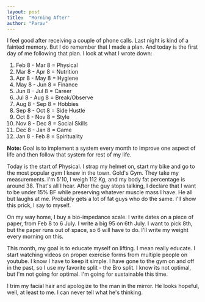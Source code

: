 ```yaml
---
layout: post
title:  "Morning After"
author: "Parav"
---
```


I feel good after receiving a couple of phone calls. Last night is kind of a fainted memory. But I do remember that I made a plan. And today is the first day of me following that plan. I look at what I wrote down:

1. Feb 8 - Mar 8 = Physical
2. Mar 8 - Apr 8 = Nutrition
3. Apr 8 - May 8 = Hygiene
4. May 8 - Jun 8 = Finance
5. Jun 8 - Jul 8 = Career
6. Jul 8 - Aug 8 = Break/Observe
7. Aug 8 - Sep 8 = Hobbies
8. Sep 8 - Oct 8 = Side Hustle
9. Oct 8 - Nov 8 = Style
10. Nov 8 - Dec 8 = Social Skills
11. Dec 8 - Jan 8  = Game
12. Jan 8 - Feb 8 = Spirituality

**Note:** Goal is to implement a system every month to improve one aspect of life and then follow that system for rest of my life.

Today is the start of Physical. I strap my helmet on, start my bike and go to the most popular gym I knew in the town. Gold's Gym. They take my measurements. I'm 5'10, I weigh 112 Kg, and my body fat percentage is around 38. That's all I hear. After the guy stops talking, I declare that I want to be under 15% BF while preserving whatever muscle mass I have. He all but laughs at me. Probably gets a lot of fat guys who do the same. I'll show this prick, I say to myself.

On my way home, I buy a bio-impedance scale. I write dates on a piece of paper, from Feb 8 to 6 July. I write a big 95 on 6th July. I want to pick 8th, but the paper runs out of space, so 6 will have to do. I'll write my weight every morning on this.

This month, my goal is to educate myself on lifting. I mean really educate. I start watching videos on proper exercise forms from multiple people on youtube. I know I have to keep it simple. I have gone to the gym on and off in the past, so I use my favorite split - the Bro split. I know its not optimal, but I'm not going for optimal. I'm going for sustainable this time.

I trim my facial hair and apologize to the man in the mirror. He looks hopeful, well, at least to me. I can never tell what he's thinking.
